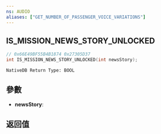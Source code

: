```yaml
---
ns: AUDIO
aliases: ["GET_NUMBER_OF_PASSENGER_VOICE_VARIATIONS"]
---
```

## IS_MISSION_NEWS_STORY_UNLOCKED

```c
// 0x66E49BF55B4B1874 0x27305D37
int IS_MISSION_NEWS_STORY_UNLOCKED(int newsStory);
```

```
NativeDB Return Type: BOOL
```

## 參數
* **newsStory**: 

## 返回值
